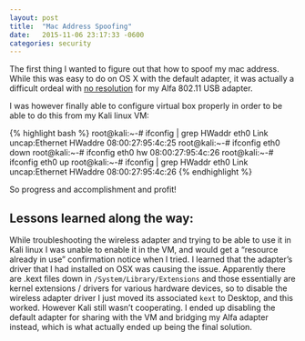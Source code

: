 ```yaml
---
layout: post
title:  "Mac Address Spoofing"
date:   2015-11-06 23:17:33 -0600
categories: security
---
```

The first thing I wanted to figure out that how to spoof my mac address. While this was easy to do on OS X with the default adapter, it was actually a difficult ordeal with [no resolution](http://apple.stackexchange.com/questions/157204/how-to-spoof-a-usb-ethernet-adaptor-mac-address-in-os-x) for my Alfa 802.11 USB adapter.

I was however finally able to configure virtual box properly in order to be able to do this from my Kali linux VM:

{% highlight bash %}
root@kali:~-# ifconfig | grep HWaddr
eth0       Link uncap:Ethernet  HWaddre 08:00:27:95:4c:25
root@kali:~-# ifconfig eth0 down
root@kali:~-# ifconfig eth0 hw 08:00:27:95:4c:26
root@kali:~-# ifconfig eth0 up
root@kali:~-# ifconfig | grep HWaddr
eth0       Link uncap:Ethernet  HWaddre 08:00:27:95:4c:26
{% endhighlight %}

So progress and accomplishment and profit! 


## Lessons learned along the way:

While troubleshooting the wireless adapter and trying to be able to use it in Kali linux I was unable to enable it in the VM, and would get a “resource already in use” confirmation notice when I tried. I learned that the adapter’s driver that I had installed on OSX was causing the issue. Apparently there are .kext files down in `/System/Library/Extensions` and those essentially are kernel extensions / drivers for various hardware devices, so to disable the wireless adapter driver I just moved its associated `kext` to Desktop, and this worked. However Kali still wasn’t cooperating. I ended up disabling the default adapter for sharing with the VM and bridging my Alfa adapter instead, which is what actually ended up being the final solution.
